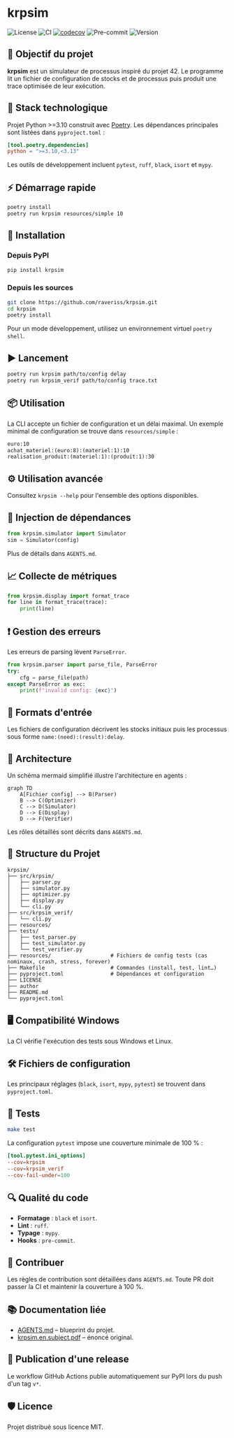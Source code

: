 # krpsim

![License](https://img.shields.io/github/license/raveriss/krpsim)
![CI](https://img.shields.io/github/actions/workflow/status/raveriss/krpsim/ci.yml?branch=main&label=CI)
[![codecov](https://codecov.io/gh/raveriss/krpsim/graph/badge.svg?token=KWEMWRLVDA)](https://codecov.io/gh/raveriss/krpsim)
![Pre-commit](https://img.shields.io/badge/pre--commit-enabled-brightgreen)
![Version](https://img.shields.io/badge/version-0.1.0-blue)

## 🚀 Objectif du projet

**krpsim** est un simulateur de processus inspiré du projet 42. Le programme lit un fichier de configuration de stocks et de processus puis produit une trace optimisée de leur exécution.

## 🧰 Stack technologique

Projet Python >=3.10 construit avec [Poetry](https://python-poetry.org/). Les dépendances principales sont listées dans `pyproject.toml` :

```toml
[tool.poetry.dependencies]
python = ">=3.10,<3.13"
```

Les outils de développement incluent `pytest`, `ruff`, `black`, `isort` et `mypy`.

## ⚡ Démarrage rapide

```bash
poetry install
poetry run krpsim resources/simple 10
```

## 🔧 Installation

### Depuis PyPI

```bash
pip install krpsim
```
### Depuis les sources

```bash
git clone https://github.com/raveriss/krpsim.git
cd krpsim
poetry install
```

Pour un mode développement, utilisez un environnement virtuel `poetry shell`.

## ▶️ Lancement

```bash
poetry run krpsim path/to/config delay
poetry run krpsim_verif path/to/config trace.txt
```

## 📦 Utilisation

La CLI accepte un fichier de configuration et un délai maximal. Un exemple minimal de configuration se trouve dans `resources/simple` :

```txt
euro:10
achat_materiel:(euro:8):(materiel:1):10
realisation_produit:(materiel:1):(produit:1):30
```

## ⚙️ Utilisation avancée

Consultez `krpsim --help` pour l'ensemble des options disponibles.

## 🔌 Injection de dépendances

```python
from krpsim.simulator import Simulator
sim = Simulator(config)
```

Plus de détails dans `AGENTS.md`.

## 📈 Collecte de métriques

```python
from krpsim.display import format_trace
for line in format_trace(trace):
    print(line)
```

## ❗ Gestion des erreurs

Les erreurs de parsing lèvent `ParseError`.

```python
from krpsim.parser import parse_file, ParseError
try:
    cfg = parse_file(path)
except ParseError as exc:
    print(f"invalid config: {exc}")
```

## 📝 Formats d'entrée

Les fichiers de configuration décrivent les stocks initiaux puis les processus sous forme `name:(need):(result):delay`.

## 🧠 Architecture

Un schéma mermaid simplifié illustre l'architecture en agents :

```mermaid
graph TD
    A[Fichier config] --> B(Parser)
    B --> C(Optimizer)
    C --> D(Simulator)
    D --> E(Display)
    D --> F(Verifier)
```

Les rôles détaillés sont décrits dans `AGENTS.md`.

## 📂 Structure du Projet

```
krpsim/
├── src/krpsim/
│   ├── parser.py
│   ├── simulator.py
│   ├── optimizer.py
│   ├── display.py
│   └── cli.py
├── src/krpsim_verif/
│   └── cli.py
├── resources/
├── tests/
│   ├── test_parser.py
│   ├── test_simulator.py
│   └── test_verifier.py
├── resources/                   # Fichiers de config tests (cas nominaux, crash, stress, forever)
├── Makefile                     # Commandes (install, test, lint…)
├── pyproject.toml               # Dépendances et configuration
├── LICENSE
├── author
├── README.md
└── pyproject.toml
```

## 🖥️ Compatibilité Windows

La CI vérifie l'exécution des tests sous Windows et Linux.

## 🛠️ Fichiers de configuration

Les principaux réglages (`black`, `isort`, `mypy`, `pytest`) se trouvent dans `pyproject.toml`.


## 🧪 Tests

```bash
make test
```

La configuration `pytest` impose une couverture minimale de 100 % :

```toml
[tool.pytest.ini_options]
--cov=krpsim
--cov=krpsim_verif
--cov-fail-under=100
```

## 🔍 Qualité du code

* **Formatage** : `black` et `isort`.
* **Lint** : `ruff`.
* **Typage** : `mypy`.
* **Hooks** : `pre-commit`.

## 🤝 Contribuer

Les règles de contribution sont détaillées dans `AGENTS.md`. Toute PR doit passer la CI et maintenir la couverture à 100 %.

## 📚 Documentation liée

* [AGENTS.md](AGENTS.md) – blueprint du projet.
* [krpsim.en.subject.pdf](krpsim.en.subject.pdf) – énoncé original.

## 🚀 Publication d'une release

Le workflow GitHub Actions publie automatiquement sur PyPI lors du push d'un tag `v*`.

## 🛡️ Licence

Projet distribué sous licence MIT.
